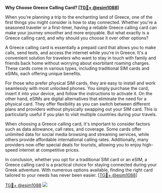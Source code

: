 **Why Choose Greece Calling Card? [[TG💪+ @esim1088](https://t.me/s/esim1088)]**

When you're planning a trip to the enchanting land of Greece, one of the first things you might consider is how to stay connected. Whether you're a seasoned traveler or a first-timer, having a reliable Greece calling card can make your journey smoother and more enjoyable. But what exactly is a Greece calling card, and why should you choose it over other options?

A Greece calling card is essentially a prepaid card that allows you to make calls, send texts, and access the internet while you're in Greece. It's a convenient solution for travelers who want to stay in touch with family and friends back home without worrying about exorbitant roaming charges. These cards come in various types, including traditional SIM cards and eSIMs, each offering unique benefits.

For those who prefer physical SIM cards, they are easy to install and work seamlessly with most unlocked phones. You simply purchase the card, insert it into your device, and follow the instructions to activate it. On the other hand, eSIMs are digital alternatives that eliminate the need for a physical card. They offer flexibility as you can switch between different plans and providers without physically swapping out your SIM card. This is particularly useful if you plan to visit multiple countries during your travels.

When choosing a Greece calling card, it's important to consider factors such as data allowance, call rates, and coverage. Some cards offer unlimited data for social media browsing and streaming services, while others provide affordable international calling rates. Additionally, many providers now offer special deals for tourists, allowing you to enjoy high-speed internet at competitive prices.

In conclusion, whether you opt for a traditional SIM card or an eSIM, a Greece calling card is a practical choice for staying connected during your Greek adventure. With numerous options available, finding the right card tailored to your needs has never been easier. [[TG💪+ @esim1088](https://t.me/s/esim1088)]

[TG💪+ @esim1088](https://t.me/s/esim1088) ![](https://i.postimg.cc/Y0z9fWf4/image.png)